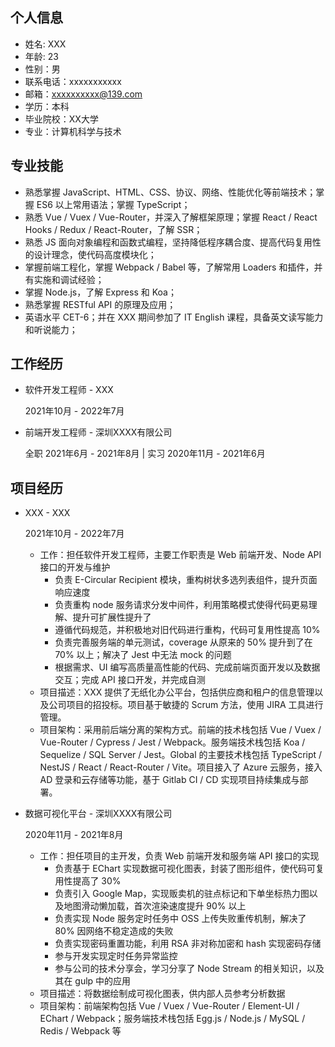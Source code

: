 ## 个人信息

- 姓名: XXX
- 年龄: 23
- 性别：男
- 联系电话：xxxxxxxxxxx
- 邮箱：xxxxxxxxxx@139.com
- 学历：本科
- 毕业院校：XX大学
- 专业：计算机科学与技术

## 专业技能
- 熟悉掌握 JavaScript、HTML、CSS、协议、网络、性能优化等前端技术；掌握 ES6 以上常用语法；掌握 TypeScript；
- 熟悉 Vue / Vuex / Vue-Router，并深入了解框架原理；掌握 React / React Hooks / Redux / React-Router，了解 SSR；
- 熟悉 JS 面向对象编程和函数式编程，坚持降低程序耦合度、提高代码复用性的设计理念，使代码高度模块化；
- 掌握前端工程化，掌握 Webpack / Babel 等，了解常用 Loaders 和插件，并有实施和调试经验；
- 掌握 Node.js，了解 Express 和 Koa；
- 熟悉掌握 RESTful API 的原理及应用；
- 英语水平 CET-6；并在 XXX 期间参加了 IT English 课程，具备英文读写能力和听说能力；

## 工作经历

- 软件开发工程师 - XXX
  
  2021年10月 - 2022年7月

- 前端开发工程师 - 深圳XXXX有限公司
  
  全职   2021年6月 - 2021年8月        |        实习  2020年11月 - 2021年6月

## 项目经历

- XXX - XXX
  
  2021年10月 - 2022年7月

  - 工作：担任软件开发工程师，主要工作职责是 Web 前端开发、Node API 接口的开发与维护
    - 负责 E-Circular Recipient 模块，重构树状多选列表组件，提升页面响应速度
    - 负责重构 node 服务请求分发中间件，利用策略模式使得代码更易理解、提升可扩展性提升了
    - 遵循代码规范，并积极地对旧代码进行重构，代码可复用性提高 10%
    - 负责完善服务端的单元测试，coverage 从原来的 50% 提升到了在 70% 以上；解决了 Jest 中无法 mock 的问题
    - 根据需求、UI 编写高质量高性能的代码、完成前端页面开发以及数据交互；完成 API 接口开发，并完成自测
  - 项目描述：XXX 提供了无纸化办公平台，包括供应商和租户的信息管理以及公司项目的招投标。项目基于敏捷的 Scrum 方法，使用 JIRA 工具进行管理。
  - 项目架构：采用前后端分离的架构方式。前端的技术栈包括 Vue / Vuex / Vue-Router / Cypress / Jest / Webpack。服务端技术栈包括 Koa / Sequelize / SQL Server / Jest。Global 的主要技术栈包括 TypeScript / NestJS / React / React-Router / Vite。项目接入了 Azure 云服务，接入 AD 登录和云存储等功能，基于 Gitlab CI / CD 实现项目持续集成与部署。
  
- 数据可视化平台 - 深圳XXXX有限公司	 

  2020年11月 - 2021年8月
  - 工作：担任项目的主开发，负责 Web 前端开发和服务端 API 接口的实现
    - 负责基于 EChart 实现数据可视化图表，封装了图形组件，使代码可复用性提高了 30%	
    - 负责引入 Google Map，实现贩卖机的驻点标记和下单坐标热力图以及地图滑动懒加载，首次渲染速度提升 90% 以上
    - 负责实现 Node 服务定时任务中 OSS 上传失败重传机制，解决了 80% 因网络不稳定造成的失败
    - 负责实现密码重置功能，利用 RSA 非对称加密和 hash 实现密码存储
    - 参与开发实现定时任务异常监控
    - 参与公司的技术分享会，学习分享了 Node Stream 的相关知识，以及其在 gulp 中的应用
  - 项目描述：将数据绘制成可视化图表，供内部人员参考分析数据
  - 项目架构：前端架构包括 Vue / Vuex / Vue-Router / Element-UI / EChart / Webpack；服务端技术栈包括 Egg.js / Node.js / MySQL / Redis / Webpack 等

